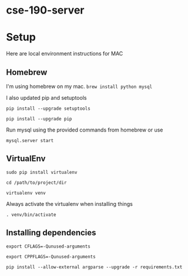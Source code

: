 cse-190-server
==============

# Setup
Here are local environment instructions for MAC

## Homebrew
I'm using homebrew on my mac.
`brew install python mysql`

I also updated pip and setuptools

`pip install --upgrade setuptools`

`pip install --upgrade pip`

Run mysql using the provided commands from homebrew or use 

`mysql.server start`

## VirtualEnv

`sudo pip install virtualenv`

`cd /path/to/project/dir`

`virtualenv venv`

Always activate the virtualenv when installing things

`. venv/bin/activate`


## Installing dependencies
`export CFLAGS=-Qunused-arguments`

`export CPPFLAGS=-Qunused-arguments`

`pip install --allow-external argparse --upgrade -r requirements.txt`

